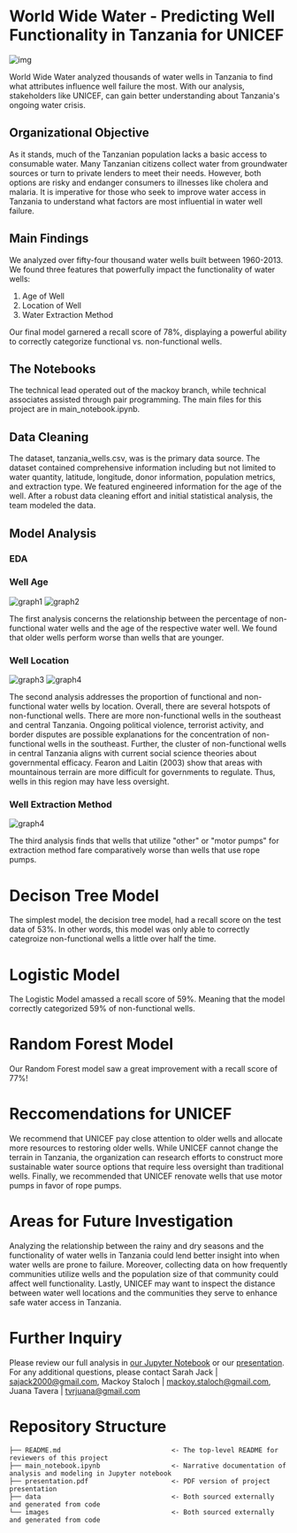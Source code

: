 # World Wide Water - Predicting Well Functionality in Tanzania for UNICEF

![img](./images/image.png)

World Wide Water analyzed thousands of water wells in Tanzania to find what attributes influence well failure the most. With our analysis, stakeholders like UNICEF, can gain better understanding about Tanzania's ongoing water crisis. 

## Organizational Objective
As it stands, much of the Tanzanian population lacks a basic access to consumable water. Many Tanzanian citizens collect water from groundwater sources or turn to private lenders to meet their needs. However, both options are risky and endanger consumers to illnesses like cholera and malaria. It is imperative for those who seek to improve water access in Tanzania to understand what factors are most influential in water well failure.

## Main Findings
We analyzed over fifty-four thousand water wells built between 1960-2013. We found three features that powerfully impact the functionality of water wells: 
1. Age of Well
2. Location of Well
3. Water Extraction Method

Our final model garnered a recall score of 78%, displaying a powerful ability to correctly categorize functional vs. non-functional wells.

## The Notebooks
The technical lead operated out of the mackoy branch, while technical associates assisted through pair programming. The main files for this project are in main_notebook.ipynb. 

## Data Cleaning
The dataset, tanzania_wells.csv, was is the primary data source. The dataset contained comprehensive information including but not limited to water quantity, latitude, longitude, donor information, population metrics, and extraction type. We featured engineered information for the age of the well. After a robust data cleaning effort and initial statistical analysis, the team modeled the data.

## Model Analysis
### EDA
### Well Age 
![graph1](./images/old_wells.png)
![graph2](./images/young_wells.png)

The first analysis concerns the relationship between the percentage of non-functional water wells and the age of the respective water well.
We found that older wells perform worse than wells that are younger. 

### Well Location 
![graph3](./images/well_location.png)
![graph4](./images/choropleth.png)

The second analysis addresses the proportion of functional and non-functional water wells by location. Overall, there are several hotspots of non-functional wells. There are more non-functional wells in the southeast and central Tanzania. Ongoing political violence, terrorist activity, and border disputes are possible explanations for the concentration of non-functional wells in the southeast. Further, the cluster of non-functional wells in central Tanzania aligns with current social science theories about governmental efficacy. Fearon and Laitin (2003) show that areas with mountainous terrain are more difficult for governments to regulate. Thus, wells in this region may have less oversight. 

### Well Extraction Method 
![graph4](./images/extraction_type.png)

The third analysis finds that wells that utilize "other" or "motor pumps" for extraction method fare comparatively worse than wells that use rope pumps.

# Decison Tree Model 
The simplest model, the decision tree model, had a recall score on the test data of 53%. In other words, this model was only able to correctly categroize non-functional wells a little over half the time. 

# Logistic Model 
The Logistic Model amassed a recall score of 59%. Meaning that the model correctly categorized 59% of non-functional wells. 

# Random Forest Model 
Our Random Forest model saw a great improvement with a recall score of 77%! 

# Reccomendations for UNICEF
We recommend that UNICEF pay close attention to older wells and allocate more resources to restoring older wells. While UNICEF cannot change the terrain in Tanzania, the organization can research efforts to construct more sustainable water source options that require less oversight than traditional wells. Finally, we recommended that UNICEF renovate wells that use motor pumps in favor of rope pumps. 

# Areas for Future Investigation
Analyzing the relationship between the rainy and dry seasons and the functionality of water wells in Tanzania could lend better insight into when water wells are prone to failure. Moreover, collecting data on how frequently communities utilize wells and the population size of that community could affect well functionality. Lastly, UNICEF may want to inspect the distance between water well locations and the communities they serve to enhance safe water access in Tanzania. 

# Further Inquiry 
Please review our full analysis in [our Jupyter Notebook](./main_notebook.ipynb) or our [presentation](./presentation.pdf). For any additional questions, please contact Sarah Jack | sajack2000@gmail.com, Mackoy Staloch | mackoy.staloch@gmail.com, Juana Tavera | tvrjuana@gmail.com 

# Repository Structure 
```
├── README.md                            <- The top-level README for reviewers of this project
├── main_notebook.ipynb                  <- Narrative documentation of analysis and modeling in Jupyter notebook
├── presentation.pdf                     <- PDF version of project presentation
├── data                                 <- Both sourced externally and generated from code
└── images                               <- Both sourced externally and generated from code
```
